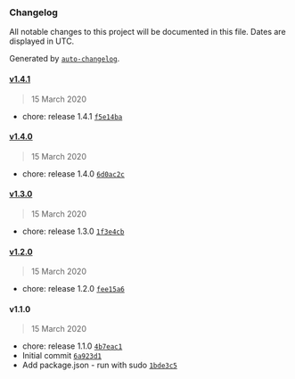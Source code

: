 ### Changelog

All notable changes to this project will be documented in this file. Dates are displayed in UTC.

Generated by [`auto-changelog`](https://github.com/CookPete/auto-changelog).

#### [v1.4.1](https://github.com-rcastino/rcastino/rai-hello1971/compare/v1.4.0...v1.4.1)

> 15 March 2020

- chore: release 1.4.1 [`f5e14ba`](https://github.com-rcastino/rcastino/rai-hello1971/commit/f5e14ba846a8892b03eb9fd4fb79a7ce2f535cc4)

#### [v1.4.0](https://github.com-rcastino/rcastino/rai-hello1971/compare/v1.3.0...v1.4.0)

> 15 March 2020

- chore: release 1.4.0 [`6d0ac2c`](https://github.com-rcastino/rcastino/rai-hello1971/commit/6d0ac2c9b013e48523a838738c8466d0c85a8284)

#### [v1.3.0](https://github.com-rcastino/rcastino/rai-hello1971/compare/v1.2.0...v1.3.0)

> 15 March 2020

- chore: release 1.3.0 [`1f3e4cb`](https://github.com-rcastino/rcastino/rai-hello1971/commit/1f3e4cbeff193a238b88a4d337f6279a6cc89609)

#### [v1.2.0](https://github.com-rcastino/rcastino/rai-hello1971/compare/v1.1.0...v1.2.0)

> 15 March 2020

- chore: release 1.2.0 [`fee15a6`](https://github.com-rcastino/rcastino/rai-hello1971/commit/fee15a69bf5b0ea0fa545f66d0e74c059f37c354)

#### v1.1.0

> 15 March 2020

- chore: release 1.1.0 [`4b7eac1`](https://github.com-rcastino/rcastino/rai-hello1971/commit/4b7eac15ed8b34afab383a64ce98db2ff55122fc)
- Initial commit [`6a923d1`](https://github.com-rcastino/rcastino/rai-hello1971/commit/6a923d1c446621eaed25ee461b0212eccbde4ba4)
- Add package.json - run with sudo [`1bde3c5`](https://github.com-rcastino/rcastino/rai-hello1971/commit/1bde3c5d95770f80bbf81cc43da5026f8a809e91)
